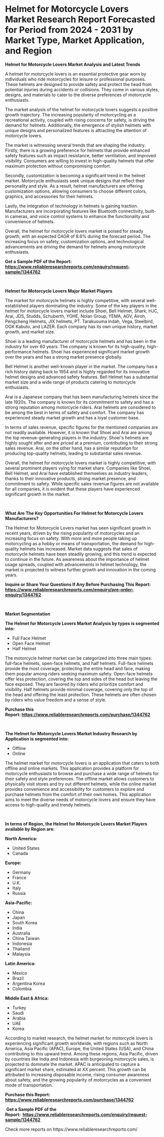 <p><h1>Helmet for Motorcycle Lovers Market Research Report Forecasted for Period from 2024 -  2031 by Market Type, Market Application, and Region</h1></p><p><strong>Helmet for Motorcycle Lovers Market Analysis and Latest Trends</strong></p>
<p><p>A helmet for motorcycle lovers is an essential protective gear worn by individuals who ride motorcycles for leisure or professional purposes. These helmets are designed to provide safety and protect the head from potential injuries during accidents or collisions. They come in various styles, designs, and materials to cater to the diverse preferences of motorcycle enthusiasts.</p><p>The market analysis of the helmet for motorcycle lovers suggests a positive growth trajectory. The increasing popularity of motorcycling as a recreational activity, coupled with rising concerns for safety, is driving the demand for helmets. Additionally, the emergence of stylish helmets with unique designs and personalized features is attracting the attention of motorcycle lovers.</p><p>The market is witnessing several trends that are shaping the industry. Firstly, there is a growing preference for helmets that provide enhanced safety features such as impact resistance, better ventilation, and improved visibility. Consumers are willing to invest in high-quality helmets that offer maximum protection without compromising comfort.</p><p>Secondly, customization is becoming a significant trend in the helmet market. Motorcycle enthusiasts seek unique designs that reflect their personality and style. As a result, helmet manufacturers are offering customization options, allowing consumers to choose different colors, graphics, and accessories for their helmets.</p><p>Lastly, the integration of technology in helmets is gaining traction. Manufacturers are incorporating features like Bluetooth connectivity, built-in cameras, and voice control systems to enhance the functionality and convenience of helmets.</p><p>Overall, the helmet for motorcycle lovers market is poised for steady growth, with an expected CAGR of 8.6% during the forecast period. The increasing focus on safety, customization options, and technological advancements are driving the demand for helmets among motorcycle enthusiasts.</p></p>
<p><strong>Get a Sample PDF of the Report:&nbsp; <a href="https://www.reliableresearchreports.com/enquiry/request-sample/1344762">https://www.reliableresearchreports.com/enquiry/request-sample/1344762</a></strong></p>
<p>&nbsp;</p>
<p><strong>Helmet for Motorcycle Lovers Major Market Players</strong></p>
<p><p>The market for motorcycle helmets is highly competitive, with several well-established players dominating the industry. Some of the key players in the helmet for motorcycle lovers market include Shoei, Bell Helmet, Shark, HJC, Arai, JDS, Studds, Schuberth, YOHE, Nolan Group, YEMA, AGV, Airoh, Pengcheng Helmets, JIX helmets, PT. Tarakusuma Indah, Vega, Steelbird, OGK Kabuto, and LAZER. Each company has its own unique history, market growth, and market size.</p><p>Shoei is a leading manufacturer of motorcycle helmets and has been in the industry for over 60 years. The company is known for its high-quality, high-performance helmets. Shoei has experienced significant market growth over the years and has a strong market presence globally.</p><p>Bell Helmet is another well-known player in the market. The company has a rich history dating back to 1954 and is highly regarded for its innovative helmet designs and advanced safety features. Bell Helmet has a substantial market size and a wide range of products catering to motorcycle enthusiasts.</p><p>Arai is a Japanese company that has been manufacturing helmets since the late 1920s. The company is known for its commitment to safety and has a strong reputation among motorcycle riders. Arai helmets are considered to be among the best in terms of safety and comfort. The company has experienced steady market growth and has a loyal customer base.</p><p>In terms of sales revenue, specific figures for the mentioned companies are not readily available. However, it is known that Shoei and Arai are among the top revenue-generating players in the industry. Shoei's helmets are highly sought after and are priced at a premium, contributing to their strong sales revenue. Arai, on the other hand, has a similar reputation for producing top-quality helmets, leading to substantial sales revenue.</p><p>Overall, the helmet for motorcycle lovers market is highly competitive, with several prominent players vying for market share. Companies like Shoei, Bell Helmet, and Arai have established themselves as industry leaders, thanks to their innovative products, strong market presence, and commitment to safety. While specific sales revenue figures are not available for all companies, it is evident that these players have experienced significant growth in the market.</p></p>
<p>&nbsp;</p>
<p><strong>What Are The Key Opportunities For Helmet for Motorcycle Lovers Manufacturers?</strong></p>
<p><p>The Helmet for Motorcycle Lovers market has seen significant growth in recent years, driven by the rising popularity of motorcycles and an increasing focus on safety. With more and more people taking up motorcycling as a hobby or means of transportation, the demand for high-quality helmets has increased. Market data suggests that sales of motorcycle helmets have been steadily growing, and this trend is expected to continue in the future. As awareness about the importance of helmet usage spreads, coupled with advancements in helmet technology, the market is projected to witness further growth and innovation in the coming years.</p></p>
<p><strong>Inquire or Share Your Questions If Any Before Purchasing This Report: <a href="https://www.reliableresearchreports.com/enquiry/pre-order-enquiry/1344762">https://www.reliableresearchreports.com/enquiry/pre-order-enquiry/1344762</a></strong></p>
<p>&nbsp;</p>
<p><strong>Market Segmentation</strong></p>
<p><strong>The Helmet for Motorcycle Lovers Market Analysis by types is segmented into:</strong></p>
<p><ul><li>Full Face Helmet</li><li>Open Face Helmet</li><li>Half Helmet</li></ul></p>
<p><p>The motorcycle helmet market can be categorized into three main types: full-face helmets, open-face helmets, and half helmets. Full-face helmets provide the most coverage, protecting the entire head and face, making them popular among riders seeking maximum safety. Open-face helmets offer less protection, covering the top and sides of the head but leaving the face exposed. They are favored by riders who prioritize comfort and visibility. Half helmets provide minimal coverage, covering only the top of the head and offering the least protection. These helmets are often chosen by riders who value freedom and a sense of style.</p></p>
<p><strong>Purchase this Report:&nbsp;<a href="https://www.reliableresearchreports.com/purchase/1344762">https://www.reliableresearchreports.com/purchase/1344762</a></strong></p>
<p>&nbsp;</p>
<p><strong>The Helmet for Motorcycle Lovers Market Industry Research by Application is segmented into:</strong></p>
<p><ul><li>Offline</li><li>Online</li></ul></p>
<p><p>The helmet market for motorcycle lovers is an application that caters to both offline and online markets. This application provides a platform for motorcycle enthusiasts to browse and purchase a wide range of helmets for their safety and style preferences. The offline market allows customers to physically visit stores and try out different helmets, while the online market provides convenience and accessibility for customers to explore and purchase helmets from the comfort of their own homes. This application aims to meet the diverse needs of motorcycle lovers and ensure they have access to high-quality and trendy helmets.</p></p>
<p>&nbsp;</p>
<p><strong>In terms of Region, the Helmet for Motorcycle Lovers Market Players available by Region are:</strong></p>
<p>
    <p> <strong> North America: </strong>
        <ul>
            <li>United States</li>
            <li>Canada</li>
        </ul>
        </p> 
    <p> <strong> Europe: </strong>
        <ul>
            <li>Germany</li>
            <li>France</li>
            <li>U.K.</li>
            <li>Italy</li>
            <li>Russia</li>
        </ul>
        </p> 
    <p> <strong> Asia-Pacific: </strong>
        <ul>
            <li>China</li>
            <li>Japan</li>
            <li>South Korea</li>
            <li>India</li>
            <li>Australia</li>
            <li>China Taiwan</li>
            <li>Indonesia</li>
            <li>Thailand</li>
            <li>Malaysia</li>
        </ul>
        </p> 
    <p> <strong> Latin America: </strong>
        <ul>
            <li>Mexico</li>
            <li>Brazil</li>
            <li>Argentina Korea</li>
            <li>Colombia</li>
        </ul>
        </p> 
    <p> <strong> Middle East & Africa: </strong>
        <ul>
            <li>Turkey</li>
            <li>Saudi</li>
            <li>Arabia</li>
            <li>UAE</li>
            <li>Korea</li>
        </ul>
    </p>
    </p>
<p><p>According to market research, the helmet market for motorcycle lovers is experiencing significant growth worldwide, with regions such as North America, Asia Pacific (APAC), Europe, the United States (USA), and China contributing to this upward trend. Among these regions, Asia Pacific, driven by countries like India and Indonesia with burgeoning motorcycle sales, is projected to dominate the market. APAC is anticipated to capture a significant market share, estimated at XX percent. This growth can be attributed to increasing disposable income, rising consumer awareness about safety, and the growing popularity of motorcycles as a convenient mode of transportation.</p></p>
<p><strong>Purchase this Report: <a href="https://www.reliableresearchreports.com/purchase/1344762">https://www.reliableresearchreports.com/purchase/1344762</a></strong></p>
<p>&nbsp;<strong>Get a Sample PDF of the Report:&nbsp;&nbsp;<a href="https://www.reliableresearchreports.com/enquiry/request-sample/1344762">https://www.reliableresearchreports.com/enquiry/request-sample/1344762</a></strong></p>
<p><strong></strong></p>
<p>Check more reports on https://www.reliableresearchreports.com/</p>